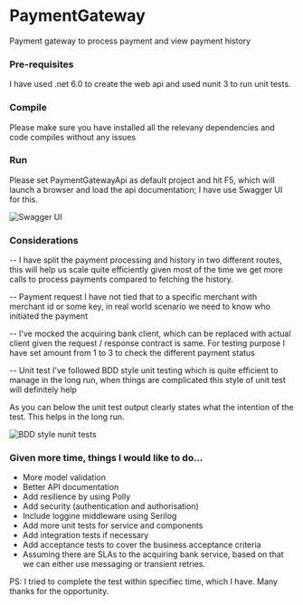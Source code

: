 # PaymentGateway
Payment gateway to process payment and view payment history

### Pre-requisites
I have used .net 6.0 to create the web api and used nunit 3 to run unit tests. 

### Compile 
Please make sure you have installed all the relevany dependencies and code compiles without any issues

### Run
Please set PaymentGatewayApi as default project and hit F5, which will launch a browser and load the api documentation; I have use Swagger UI for this.


![Swagger UI](https://github.com/vmyilsamy/PaymentGateway/assets/9333379/d46fde79-125e-4ab3-b9a5-627954c38e01)


### Considerations

-- I have split the payment processing and history in two different routes, this will help us scale quite efficiently given most of the time we get more calls to process payments compared to fetching the history.

-- Payment request I have not tied that to a specific merchant with merchant id or some key, in real world scenario we need to know who initiated the payment

-- I've mocked the acquiring bank client, which can be replaced with actual client given the request / response contract is same. For testing purpose I have set amount from 1 to 3 to check the different payment status

-- Unit test I've followed BDD style unit testing which is quite efficient to manage in the long run, when things are complicated this style of unit test will definitely help

As you can below the unit test output clearly states what the intention of the test. This helps in the long run.

![BDD style nunit tests](https://github.com/vmyilsamy/PaymentGateway/assets/9333379/98af1380-4582-4033-bea1-3fb748e3cb3c)


### Given more time, things I would like to do...
- More model validation
- Better API documentation
- Add resilience by using Polly
- Add security (authentication and authorisation)
- Include loggine middleware using Serilog
- Add more unit tests for service and components
- Add integration tests if necessary
- Add acceptance tests to cover the business acceptance criteria
- Assuming  there are SLAs to the acquiring bank service, based on that we can either use messaging or transient retries.

PS: I tried to complete the test within specifiec time, which I have. Many thanks for the opportunity.
